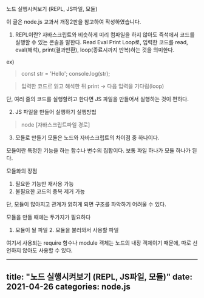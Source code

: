 노드 실행시켜보기 (REPL, JS파일, 모듈)

이 글은 node.js 교과서 개정2판을 참고하여 작성하였습니다.

1) REPL이란?
자바스크립트와 비슷하게 미리 컴파일을 하지 않아도 즉석에서 코드를 실행할 수 있는 콘솔을 말한다.
Read Eval Print Loop로, 입력한 코드를 read, eval(해석), print(결과반환), loop(종료시까지 반복)하는 것을 의미한다.

ex)
> const str = 'Hello';
>console.log(str);

> 입력한 코드르 읽고 해석한 뒤 print -> 다음 입력을 기다림(loop)

단, 여러 줄의 코드를 실행할려고 한다면 JS 파일을 만들어서 실행하는 것이 편하다.

2) JS 파일을 만들어 실행하기
실행방법
>node [자바스크립트파일 경로]

3) 모듈로 만들기
모듈은 노드와 자바스크립트의 차이점 중 하나이다.

모듈이란 특정한 기능을 하는 함수나 변수의 집합이다. 보통 파일 하나가 모듈 하나가 된다.

모듈화의 장점
 1. 필요한 기능만 재사용 가능
 2. 불필요한 코드의 중복 제거 가능

단, 모듈이 많아지고 관계가 얽히게 되면 구조를 파악하기 어려울 수 있다.

모듈을 만들 때에는 두가지가 필요하다
1. 모듈이 될 파일 2. 모듈을 불러와서 사용할 파일

여기서 사용되는 require 함수나 module 객체는 노드의 내장 객체이기 때문에, 따로 선언하지 않아도 사용할 수 있다.

---
title: "노드 실행시켜보기 (REPL, JS파일, 모듈)"
date: 2021-04-26
categories: node.js
---